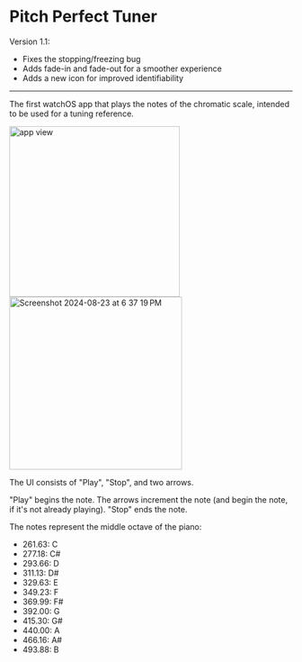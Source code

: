 # Pitch Perfect Tuner

Version 1.1: 
- Fixes the stopping/freezing bug
- Adds fade-in and fade-out for a smoother experience
- Adds a new icon for improved identifiability
  
__________________________________________________________________________________________________________________________________________________________________________________________________________________
The first watchOS app that plays the notes of the chromatic scale, intended to be used for a tuning reference. 

<img width="303" alt="app view" src="https://github.com/user-attachments/assets/86b089f8-9a27-4d3e-a731-79fd5c170175">
<img width="307" alt="Screenshot 2024-08-23 at 6 37 19 PM" src="https://github.com/user-attachments/assets/93e91812-50a9-44d8-8211-1c32fdb46a0a">

The UI consists of "Play", "Stop", and two arrows. 

"Play" begins the note. The arrows increment the note (and begin the note, if it's not already playing). "Stop" ends the note.

The notes represent the middle octave of the piano:

- 261.63: C
- 277.18: C#
- 293.66: D
- 311.13: D#
- 329.63: E
- 349.23: F
- 369.99: F#
- 392.00: G
- 415.30: G#
- 440.00: A
- 466.16: A#
- 493.88: B
